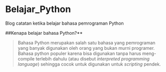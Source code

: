 # Belajar_Python
Blog catatan ketika belajar bahasa pemrograman Python

##Kenapa belajar bahasa Python?**
>Bahasa Python merupakan salah satu bahasa yang pemrograman yang banyak digunakan oleh orang yang bukan murni programer. Bahasa python populer karena bisa digunakan tanpa harus meng-compile terlebih dahulu (atau disebut *interpreted programming language*) sehingga cocok untuk digunakan untuk *scripting* pendek. 

